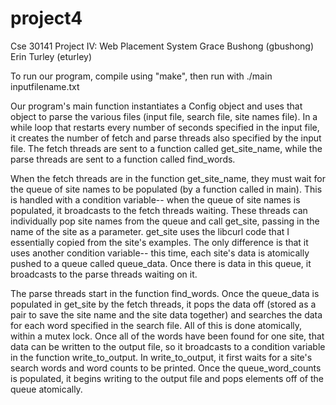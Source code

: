 # project4
Cse 30141 Project IV: Web Placement System
Grace Bushong (gbushong)
Erin Turley (eturley)

To run our program, compile using "make", then run with ./main inputfilename.txt

Our program's main function instantiates a Config object and uses that object to parse the various files (input file, search file, site names file). In a while loop that restarts every number of seconds specified in the input file, it creates the number of fetch and parse threads also specified by the input file. The fetch threads are sent to a function called get_site_name, while the parse threads are sent to a function called find_words.

When the fetch threads are in the function get_site_name, they must wait for the queue of site names to be populated (by a function called in main). This is handled with a condition variable-- when the queue of site names is populated, it broadcasts to the fetch threads waiting. These threads can individually pop site names from the queue and call get_site, passing in the name of the site as a parameter. get_site uses the libcurl code that I essentially copied from the site's examples. The only difference is that it uses another condition variable-- this time, each site's data is atomically pushed to a queue called queue_data. Once there is data in this queue, it broadcasts to the parse threads waiting on it.

The parse threads start in the function find_words. Once the queue_data is populated in get_site by the fetch threads, it pops the data off (stored as a pair to save the site name and the site data together) and searches the data for each word specified in the search file. All of this is done atomically, within a mutex lock. Once all of the words have been found for one site, that data can be written to the output file, so it broadcasts to a condition variable in the function write_to_output. In write_to_output, it first waits for a site's search words and word counts to be printed. Once the queue_word_counts is populated, it begins writing to the output file and pops elements off of the queue atomically. 